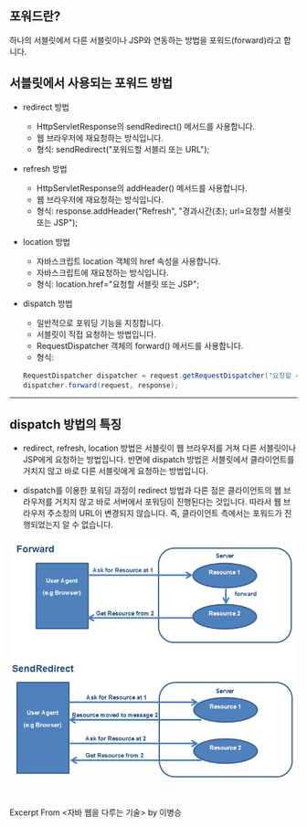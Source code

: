 ## 포워드란?

하나의 서블릿에서 다른 서블릿이나 JSP와 연동하는 방법을 포워드(forward)라고 합니다.

## 서블릿에서 사용되는 포워드 방법

- redirect 방법
  - HttpServletResponse의 sendRedirect() 메서드를 사용합니다.
  - 웹 브라우저에 재요청하는 방식입니다.
  - 형식: sendRedirect("포워드할 서블리 또는 URL");
- refresh 방법
  - HttpServletResponse의 addHeader() 메서드를 사용합니다.
  - 웹 브라우저에 재요청하는 방식입니다.
  - 형식: response.addHeader("Refresh", "경과시간(초); url=요청할 서블릿 또는 JSP");
- location 방법
  - 자바스크립트 location 객체의 href 속성을 사용합니다.
  - 자바스크립트에 재요청하는 방식입니다.
  - 형식: location.href="요청할 서블릿 또는 JSP";
- dispatch 방법
  - 일반적으로 포워딩 기능을 지칭합니다.
  - 서블릿이 직접 요청하는 방법입니다.
  - RequestDispatcher 객체의 forward() 메서드를 사용합니다.
  - 형식:

   ```JAVA
   RequestDispatcher dispatcher = request.getRequestDispatcher("요청할 서블릿 또는 JSP"); 
   dispatcher.forward(request, response);    
   ```

---

## dispatch 방법의 특징

- redirect, refresh, location 방법은 서블릿이 웹 브라우저를 거쳐 다른 서블릿이나 JSP에게 요청하는 방법입니다. 반면에 dispatch 방법은 서블릿에서 클라이언트를 거치지 않고 바로 다른 서블릿에게 요청하는 방법입니다.

- dispatch를 이용한 포워딩 과정이 redirect 방법과 다른 점은 클라이언트의 웹 브라우저를 거치지 않고 바로 서버에서 포워딩이 진행된다는 것입니다. 따라서 웹 브라우저 주소창의 URL이 변경되지 않습니다. 즉, 클라이언트 측에서는 포워드가 진행되었는지 알 수 없습니다.

<img src="../images/dispatch-redirect.png" alt="forward" width="500" style="margin-left: auto; margin-right: auto; display: block;"/>

&nbsp;

Excerpt From <자바 웹을 다루는 기술> by 이병승